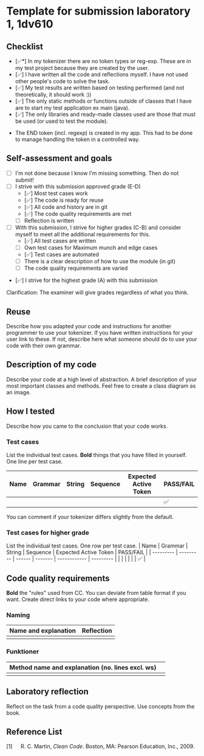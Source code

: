 # Template for submission laboratory 1, 1dv610

## Checklist
  - [✅*] In my tokenizer there are no token types or reg-exp. These are in my test project because they are created by the user. 
  - [✅] I have written all the code and reflections myself. I have not used other people's code to solve the task.
  - [✅] My test results are written based on testing performed (and not theoretically, it should work :))
  - [✅] The only static methods or functions outside of classes that I have are to start my test application ex main (java).
  - [✅] The only libraries and ready-made classes used are those that must be used (or used to test the module).

*  The END token (incl. regexp) is created in my app. This had to be done to manage handling the token in a controlled way.

## Self-assessment and goals
  - [ ] I'm not done because I know I'm missing something. Then do not submit!
  - [ ] I strive with this submission approved grade (E-D)
    - [✅] Most test cases work
    - [✅] The code is ready for reuse
    - [✅] All code and history are in git
    - [✅] The code quality requirements are met
    - [ ] Reflection is written
  - [ ] With this submission, I strive for higher grades (C-B) and consider myself to meet all the additional requirements for this.
    - [✅] All test cases are written
    - [ ] Own test cases for Maximum munch and edge cases
    - [✅] Test cases are automated
    - [ ] There is a clear description of how to use the module (in git)
    - [ ] The code quality requirements are varied
  - [✅] I strive for the highest grade (A) with this submission

Clarification: The examiner will give grades regardless of what you think.

## Reuse
Describe how you adapted your code and instructions for another programmer to use your tokenizer. If you have written instructions for your user link to these. If not, describe here what someone should do to use your code with their own grammar.

## Description of my code
Describe your code at a high level of abstraction. A brief description of your most important classes and methods. Feel free to create a class diagram as an image.

## How I tested
Describe how you came to the conclusion that your code works.

### Test cases
List the individual test cases. **Bold** things that you have filled in yourself. One line per test case.

| Name      | Grammar | String | Sequence | Expected Active Token | PASS/FAIL |
| --------- | --------- | ------ | ------- | ------------ | --------- |
|           |           |        |         |              | ✅       |

You can comment if your tokenizer differs slightly from the default.

### Test cases for higher grade

List the individual test cases. One row per test case.
| Name      | Grammar | String | Sequence | Expected Active Token | PASS/FAIL |
| --------- | --------- | ------ | ------- | ------------ | --------- |
|           |           |        |         |              | ✅        |

## Code quality requirements

**Bold** the "rules" used from CC. You can deviate from table format if you want. Create direct links to your code where appropriate.

### Naming

| Name and explanation  | Reflection                                   |
| -------------------  | ---------------------------------------------|
|                      |                                              |

### Funktioner

| Method name and explanation (no. lines excl. ws)  |                                  |
| -------------------  | ---------------------------------------------|
|                      |                                              |

## Laboratory reflection
Reflect on the task from a code quality perspective. Use concepts from the book.

## Reference List
[1] &emsp; R. C. Martin, *Clean Code*. Boston, MA: Pearson Education, Inc., 2009.
